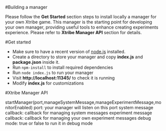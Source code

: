 #Building a manager

Please follow the **Get Started** section steps to install locally a manager for your own Xtribe game. This manager is the starting point for developing your own manager, providing useful tools to enhance creating experiments experience. Please refer to **Xtribe Manager API** section for details.

#Get started
- Make sure to have a recent version of [node.js](https://nodejs.org/) installed.
- Create a directory to store your manager and copy **index.js** and **package.json** inside it.
- Run `npm-install` to install required dependencies
- Run `node index.js` to run your manager
- Visit **http://localhost:11345/** to check it is running
- Modify **index.js** for customizations

#Xtribe Manager API

startManager(port,manageSystemMessage,manageExperimentMessage,monitorEnabled)
    port: your manager will listen on this port
    system message callback: callback for managing system messages
    experiment message callback: callback for managing your own experiment messages
    debug mode: true or false to run it in debug mode




